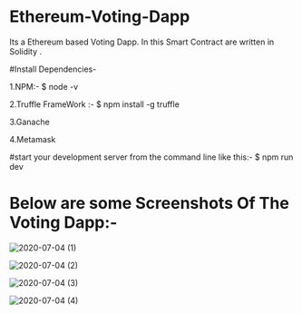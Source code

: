 # Ethereum-Voting-Dapp
Its a Ethereum based Voting Dapp. In this Smart Contract are written in Solidity .


#Install Dependencies-



1.NPM:-          $ node -v


2.Truffle FrameWork :-       $ npm install -g truffle


3.Ganache


4.Metamask



#start your development server from the command line like this:-       $ npm run dev

# Below are some Screenshots Of The Voting Dapp:-


![2020-07-04 (1)](https://user-images.githubusercontent.com/43866043/86504135-bb37ce80-bdd2-11ea-83d1-958adbc58ea1.png)


![2020-07-04 (2)](https://user-images.githubusercontent.com/43866043/86504136-be32bf00-bdd2-11ea-89a5-82d98995dfb4.png)


![2020-07-04 (3)](https://user-images.githubusercontent.com/43866043/86504139-bffc8280-bdd2-11ea-99ec-ce0b7aeccafc.png)


![2020-07-04 (4)](https://user-images.githubusercontent.com/43866043/86504141-c1c64600-bdd2-11ea-9331-062c2994f981.png)
